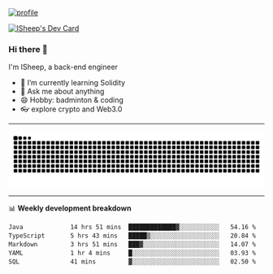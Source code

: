 [![profile](https://user-images.githubusercontent.com/54968314/208005045-e4b42f3b-833d-4242-bfcc-e764865553a2.svg)](https://www.calligrapher.ai/)

<a href="https://app.daily.dev/linziyang1106"><img src="https://api.daily.dev/devcards/v2/i4Spwx5Skx5FpTqWcwoit.png?r=kgx&type=wide" width="652" alt="ISheep's Dev Card"/></a>

### Hi there 🐏

I'm ISheep, a back-end engineer

- 🔭 I’m currently learning Solidity
- 💬 Ask me about anything
- 😄 Hobby: badminton & coding
- 👓 explore crypto and Web3.0

-------

![](https://raw.githubusercontent.com/ISheepp/ISheepp/output/github-contribution-grid-snake.svg)

-------

📊 **Weekly development breakdown**
<!--START_SECTION:waka-->

```txt
Java             14 hrs 51 mins  █████████████▓░░░░░░░░░░░   54.16 %
TypeScript       5 hrs 43 mins   █████▒░░░░░░░░░░░░░░░░░░░   20.84 %
Markdown         3 hrs 51 mins   ███▓░░░░░░░░░░░░░░░░░░░░░   14.07 %
YAML             1 hr 4 mins     █░░░░░░░░░░░░░░░░░░░░░░░░   03.93 %
SQL              41 mins         ▓░░░░░░░░░░░░░░░░░░░░░░░░   02.50 %
```

<!--END_SECTION:waka-->
